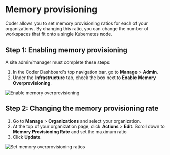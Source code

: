 # Memory provisioning

Coder allows you to set memory provisioning ratios for each of your
organizations. By changing this ratio, you can change the number of workspaces
that fit onto a single Kubernetes node.

## Step 1: Enabling memory provisioning

A site admin/manager must complete these steps:

1. In the Coder Dashboard's top navigation bar, go to **Manage** > **Admin**.
1. Under the **Infrastructure** tab, check the box next to **Enable Memory
   Overprovisioning**.

![Enable memory overprovisioning](../../assets/admin/enable-memory-overprovisioning.png)

## Step 2: Changing the memory provisioning rate

1. Go to **Manage** > **Organizations** and select your organization.
1. At the top of your organization page, click **Actions** > **Edit**. Scroll
   down to **Memory Provisioning Rate** and set the maximum ratio
1. Click **Update**.

![Set memory overprovisioning ratios](../../assets/admin/set-memory-ratios.png)
